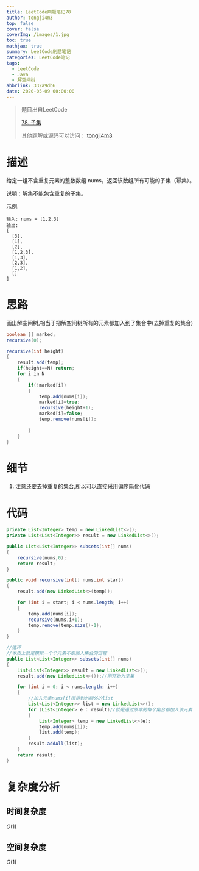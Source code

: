 ```yaml
---
title: LeetCode刷题笔记78
author: tongji4m3
top: false
cover: false
coverImg: /images/1.jpg
toc: true
mathjax: true
summary: LeetCode刷题笔记
categories: LeetCode笔记
tags:
  - LeetCode
  - Java
  - 解空间树
abbrlink: 332a9db6
date: 2020-05-09 00:00:00
---
```


> 题目出自LeetCode
>
> [78. 子集](https://leetcode-cn.com/problems/subsets/)
>
>  其他题解或源码可以访问： [tongji4m3](https://github.com/tongji4m3/LeetCode)

# 描述

给定一组不含重复元素的整数数组 nums，返回该数组所有可能的子集（幂集）。

说明：解集不能包含重复的子集。

示例:
```
输入: nums = [1,2,3]
输出:
[
  [3],
  [1],
  [2],
  [1,2,3],
  [1,3],
  [2,3],
  [1,2],
  []
]
```

# 思路

画出解空间树,相当于把解空间树所有的元素都加入到了集合中(去掉重复的集合)

```java
boolean [] marked;
recursive(0);

recursive(int height)
{
    result.add(temp);
    if(height==N) return;
    for i in N
    {
        if(!marked[i])
        {
            temp.add(nums[i]);
            marked[i]=true;
            recursive(height+1);
            marked[i]=false;
            temp.remove(nums[i]);          
              
        }
    }
}
```





# 细节

1. 注意还要去掉重复的集合,所以可以直接采用偏序简化代码


# 代码

```java
private List<Integer> temp = new LinkedList<>();
private List<List<Integer>> result = new LinkedList<>();

public List<List<Integer>> subsets(int[] nums)
{
    recursive(nums,0);
    return result;
}

public void recursive(int[] nums,int start)
{
    result.add(new LinkedList<>(temp));

    for (int i = start; i < nums.length; i++)
    {
        temp.add(nums[i]);
        recursive(nums,i+1);
        temp.remove(temp.size()-1);
    }
}
```

```java
//循环
//本质上就是模拟一个个元素不断加入集合的过程
public List<List<Integer>> subsets(int[] nums)
{
    List<List<Integer>> result = new LinkedList<>();
    result.add(new LinkedList<>());//刚开始为空集

    for (int i = 0; i < nums.length; i++)
    {
        //加入元素nums[i]所得到的额外的list
        List<List<Integer>> list = new LinkedList<>();
        for (List<Integer> e : result)//就是通过原本的每个集合都加入该元素
        {
            List<Integer> temp = new LinkedList<>(e);
            temp.add(nums[i]);
            list.add(temp);
        }
        result.addAll(list);
    }
    return result;
}
```



# 复杂度分析
## 时间复杂度

$O(1)$

## 空间复杂度

$O(1)$
